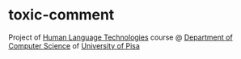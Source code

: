 # toxic-comment
Project of [Human Language Technologies](https://esami.unipi.it/esami2/programma.php?c=42275) course @ [Department of Computer Science](https://di.unipi.it/en/?start=25) of [University of Pisa](https://unipi.it)

